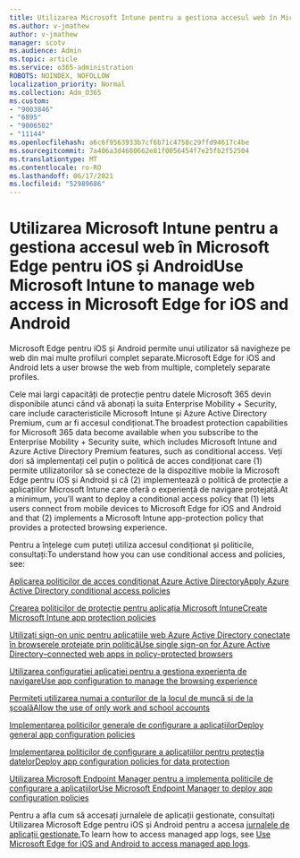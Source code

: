 ```yaml
---
title: Utilizarea Microsoft Intune pentru a gestiona accesul web în Microsoft Edge pentru iOS și Android
ms.author: v-jmathew
author: v-jmathew
manager: scotv
ms.audience: Admin
ms.topic: article
ms.service: o365-administration
ROBOTS: NOINDEX, NOFOLLOW
localization_priority: Normal
ms.collection: Adm_O365
ms.custom:
- "9003846"
- "6895"
- "9006502"
- "11144"
ms.openlocfilehash: a6c6f9563933b7cf6b71c4758c29ffd94617c4be
ms.sourcegitcommit: 7a406a3d4680662e81f0056454f7e25fb2f52504
ms.translationtype: MT
ms.contentlocale: ro-RO
ms.lasthandoff: 06/17/2021
ms.locfileid: "52989686"
---
```

# <a name="use-microsoft-intune-to-manage-web-access-in-microsoft-edge-for-ios-and-android"></a><span data-ttu-id="390c9-102">Utilizarea Microsoft Intune pentru a gestiona accesul web în Microsoft Edge pentru iOS și Android</span><span class="sxs-lookup"><span data-stu-id="390c9-102">Use Microsoft Intune to manage web access in Microsoft Edge for iOS and Android</span></span>

<span data-ttu-id="390c9-103">Microsoft Edge pentru iOS și Android permite unui utilizator să navigheze pe web din mai multe profiluri complet separate.</span><span class="sxs-lookup"><span data-stu-id="390c9-103">Microsoft Edge for iOS and Android lets a user browse the web from multiple, completely separate profiles.</span></span>

<span data-ttu-id="390c9-104">Cele mai largi capacități de protecție pentru datele Microsoft 365 devin disponibile atunci când vă abonați la suita Enterprise Mobility + Security, care include caracteristicile Microsoft Intune și Azure Active Directory Premium, cum ar fi accesul condiționat.</span><span class="sxs-lookup"><span data-stu-id="390c9-104">The broadest protection capabilities for Microsoft 365 data become available when you subscribe to the Enterprise Mobility + Security suite, which includes Microsoft Intune and Azure Active Directory Premium features, such as conditional access.</span></span> <span data-ttu-id="390c9-105">Veți dori să implementați cel puțin o politică de acces condiționat care (1) permite utilizatorilor să se conecteze de la dispozitive mobile la Microsoft Edge pentru iOS și Android și că (2) implementează o politică de protecție a aplicațiilor Microsoft Intune care oferă o experiență de navigare protejată.</span><span class="sxs-lookup"><span data-stu-id="390c9-105">At a minimum, you’ll want to deploy a conditional access policy that (1) lets users connect from mobile devices to Microsoft Edge for iOS and Android and that (2) implements a Microsoft Intune app-protection policy that provides a protected browsing experience.</span></span>

<span data-ttu-id="390c9-106">Pentru a înțelege cum puteți utiliza accesul condiționat și politicile, consultați:</span><span class="sxs-lookup"><span data-stu-id="390c9-106">To understand how you can use conditional access and policies, see:</span></span>

[<span data-ttu-id="390c9-107">Aplicarea politicilor de acces condiționat Azure Active Directory</span><span class="sxs-lookup"><span data-stu-id="390c9-107">Apply Azure Active Directory conditional access policies</span></span>](https://go.microsoft.com/fwlink/?linkid=2132481)

[<span data-ttu-id="390c9-108">Crearea politicilor de protecție pentru aplicația Microsoft Intune</span><span class="sxs-lookup"><span data-stu-id="390c9-108">Create Microsoft Intune app protection policies</span></span>](https://go.microsoft.com/fwlink/?linkid=2132651)

[<span data-ttu-id="390c9-109">Utilizați sign-on unic pentru aplicațiile web Azure Active Directory conectate în browserele protejate prin politică</span><span class="sxs-lookup"><span data-stu-id="390c9-109">Use single sign-on for Azure Active Directory–connected web apps in policy-protected browsers</span></span>](https://go.microsoft.com/fwlink/?linkid=2132482)

[<span data-ttu-id="390c9-110">Utilizarea configurației aplicației pentru a gestiona experiența de navigare</span><span class="sxs-lookup"><span data-stu-id="390c9-110">Use app configuration to manage the browsing experience</span></span>](https://go.microsoft.com/fwlink/?linkid=2132483)

[<span data-ttu-id="390c9-111">Permiteți utilizarea numai a conturilor de la locul de muncă și de la școală</span><span class="sxs-lookup"><span data-stu-id="390c9-111">Allow the use of only work and school accounts</span></span>](https://go.microsoft.com/fwlink/?linkid=2132652)

[<span data-ttu-id="390c9-112">Implementarea politicilor generale de configurare a aplicațiilor</span><span class="sxs-lookup"><span data-stu-id="390c9-112">Deploy general app configuration policies</span></span>](https://go.microsoft.com/fwlink/?linkid=2132653)

[<span data-ttu-id="390c9-113">Implementarea politicilor de configurare a aplicațiilor pentru protecția datelor</span><span class="sxs-lookup"><span data-stu-id="390c9-113">Deploy app configuration policies for data protection</span></span>](https://go.microsoft.com/fwlink/?linkid=2132654)

[<span data-ttu-id="390c9-114">Utilizarea Microsoft Endpoint Manager pentru a implementa politicile de configurare a aplicațiilor</span><span class="sxs-lookup"><span data-stu-id="390c9-114">Use Microsoft Endpoint Manager to deploy app configuration policies</span></span>](https://go.microsoft.com/fwlink/?linkid=2132707)

<span data-ttu-id="390c9-115">Pentru a afla cum să accesați jurnalele de aplicații gestionate, consultați Utilizarea Microsoft Edge pentru iOS și Android pentru a accesa [jurnalele de aplicații gestionate.](https://go.microsoft.com/fwlink/?linkid=2132578)</span><span class="sxs-lookup"><span data-stu-id="390c9-115">To learn how to access managed app logs, see [Use Microsoft Edge for iOS and Android to access managed app logs](https://go.microsoft.com/fwlink/?linkid=2132578).</span></span>
